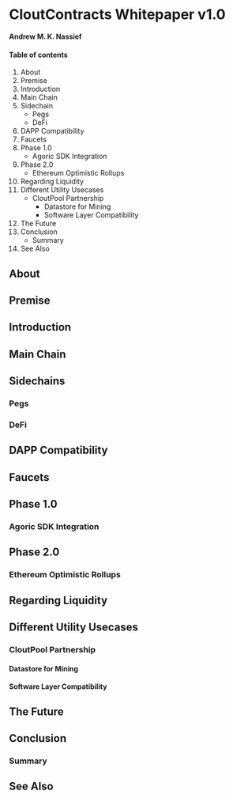 # CloutContracts Whitepaper v1.0
**Andrew M. K. Nassief**

#### Table of contents
1. About
2. Premise
3. Introduction
4. Main Chain
5. Sidechain
    - Pegs
    - DeFi
7. DAPP Compatibility
8. Faucets
9. Phase 1.0
    - Agoric SDK Integration
10. Phase 2.0
    - Ethereum Optimistic Rollups
11. Regarding Liquidity
12. Different Utility Usecases
    - CloutPool Partnership
        - Datastore for Mining
        - Software Layer Compatibility
13. The Future
14. Conclusion
    - Summary
15. See Also

## About

## Premise

## Introduction

## Main Chain

## Sidechains

### Pegs

### DeFi

## DAPP Compatibility

## Faucets

## Phase 1.0

### Agoric SDK Integration

## Phase 2.0

### Ethereum Optimistic Rollups

## Regarding Liquidity

## Different Utility Usecases

### CloutPool Partnership

#### Datastore for Mining

#### Software Layer Compatibility

## The Future

## Conclusion

### Summary

## See Also
